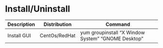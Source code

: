 
# Install/Uninstall
| Description | Distribution | Command | 
| ----------- | ------- | ------------ |
| Install GUI | CentOs/RedHat | yum groupinstall “X Window System” “GNOME Desktop” |
